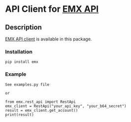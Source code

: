 # API Client for [EMX API](https://docs.emx.com/)

## Description

[EMX API client](https://www.emx.com/) is available in this package.

### Installation

```
pip install emx

```

### Example

```
See examples.py file

or

from emx.rest_api import RestApi
emx_client = RestApi("your_api_key", "your_b64_secret")
result = emx_client.get_account()
print(result)
